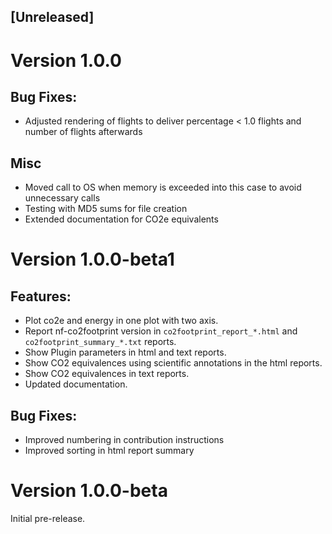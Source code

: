 ## [Unreleased]

# Version 1.0.0

## Bug Fixes:
- Adjusted rendering of flights to deliver percentage < 1.0 flights and number of flights afterwards

## Misc
- Moved call to OS when memory is exceeded into this case to avoid unnecessary calls
- Testing with MD5 sums for file creation
- Extended documentation for CO2e equivalents

# Version 1.0.0-beta1
## Features:
- Plot co2e and energy in one plot with two axis.
- Report nf-co2footprint version in `co2footprint_report_*.html` and `co2footprint_summary_*.txt` reports.
- Show Plugin parameters in html and text reports.
- Show CO2 equivalences using scientific annotations in the html reports.
- Show CO2 equivalences in text reports.
- Updated documentation.

## Bug Fixes:
- Improved numbering in contribution instructions
- Improved sorting in html report summary

# Version 1.0.0-beta

Initial pre-release.